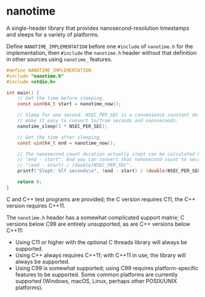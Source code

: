 # nanotime
A single-header library that provides nanosecond-resolution timestamps and sleeps for a variety of platforms.

Define `NANOTIME_IMPLEMENTATION` before one `#include` of `nanotime.h` for the implementation, then `#include` the `nanotime.h` header without that definition in other sources using `nanotime_` features.

```c
#define NANOTIME_IMPLEMENTATION
#include "nanotime.h"
#include <stdio.h>

int main() {
    // Get the time before sleeping.
    const uint64_t start = nanotime_now();

    // Sleep for one second. NSEC_PER_SEC is a convenience constant defined to
    // make it easy to convert to/from seconds and nanoseconds.
    nanotime_sleep(1 * NSEC_PER_SEC);

    // Get the time after sleeping.
    const uint64_t end = nanotime_now();

    // The nanosecond count duration actually slept can be calculated here via
    // "end - start". And you can convert that nanosecond count to seconds via
    // "(end - start) / (double)NSEC_PER_SEC".
    printf("Slept: %lf seconds\n", (end - start) / (double)NSEC_PER_SEC);

    return 0;
}
```

C and C++ test programs are provided; the C version requires C11, the C++ version requires C++11.

The `nanotime.h` header has a somewhat complicated support matrix; C versions below C99 are entirely unsupported, as are C++ versions below C++11:
* Using C11 or higher with the optional C threads library will always be supported.
* Using C++ always requires C++11; with C++11 in use, the library will always be supported.
* Using C99 is somewhat supported; using C99 requires platform-specific features to be supported. Some common platforms are currently supported (Windows, macOS, Linux, perhaps other POSIX/UNIX platforms).
